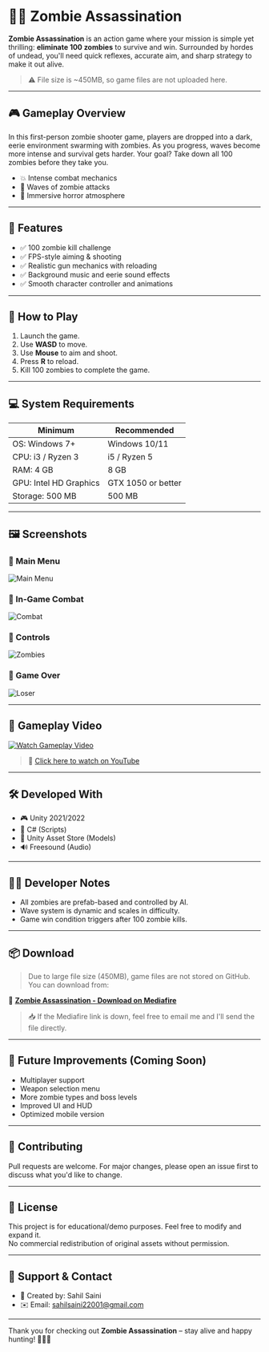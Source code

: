 # 🧟‍♂️ Zombie Assassination

**Zombie Assassination** is an action game where your mission is simple yet thrilling: **eliminate 100 zombies** to survive and win. Surrounded by hordes of undead, you'll need quick reflexes, accurate aim, and sharp strategy to make it out alive.

> ⚠️ File size is ~450MB, so game files are not uploaded here.

---

## 🎮 Gameplay Overview

In this first-person zombie shooter game, players are dropped into a dark, eerie environment swarming with zombies. As you progress, waves become more intense and survival gets harder. Your goal? Take down all 100 zombies before they take you.

- 💥 Intense combat mechanics  
- 🧟 Waves of zombie attacks  
- 🌌 Immersive horror atmosphere

---

## 🧩 Features

- ✅ 100 zombie kill challenge  
- ✅ FPS-style aiming & shooting    
- ✅ Realistic gun mechanics with reloading  
- ✅ Background music and eerie sound effects  
- ✅ Smooth character controller and animations

---

## 🚀 How to Play

1. Launch the game.  
2. Use **WASD** to move.  
3. Use **Mouse** to aim and shoot.  
4. Press **R** to reload.  
5. Kill 100 zombies to complete the game.

---

## 💻 System Requirements

| Minimum         | Recommended     |
|----------------|-----------------|
| OS: Windows 7+ | Windows 10/11    |
| CPU: i3 / Ryzen 3 | i5 / Ryzen 5 |
| RAM: 4 GB       | 8 GB            |
| GPU: Intel HD Graphics | GTX 1050 or better |
| Storage: 500 MB | 500 MB          |

---

## 🖼️ Screenshots

### 🔹 Main Menu  
![Main Menu](https://media.licdn.com/dms/image/v2/D5622AQGeZ2WBziP1Dg/feedshare-shrink_1280/feedshare-shrink_1280/0/1732855792615?e=1755734400&v=beta&t=L21JCVPbPwspwr0wOL12_a5OPGSGGVjBxOlCTOz8uNc)

### 🔹 In-Game Combat  
![Combat](https://media.licdn.com/dms/image/v2/D5622AQEoUHErAWtm2A/feedshare-shrink_1280/feedshare-shrink_1280/0/1732855796710?e=1755734400&v=beta&t=njPaw22d1yqUKz7jSlMxmg7lrokESwMRQLo6lXNV2Vs)

### 🔹 Controls  
![Zombies](https://media.licdn.com/dms/image/v2/D5622AQGO0dAIfFg0DA/feedshare-shrink_1280/feedshare-shrink_1280/0/1732855794228?e=1755734400&v=beta&t=NG_087W6Fa2uXxQd7FQK71fnG2hmBZdNk_N4hQsysKk)

### 🔹 Game Over  
![Loser](https://media.licdn.com/dms/image/v2/D5622AQEBObD64OMbSA/feedshare-shrink_1280/feedshare-shrink_1280/0/1732855799000?e=1755734400&v=beta&t=Lv9bWov8lpGlKwWTS7MqA-eAQ7CWvdy6soQkxCbwMPA)

---

## 🎥 Gameplay Video

[![Watch Gameplay Video](https://img.youtube.com/vi/ukGmjaZe-k8/0.jpg)](https://youtu.be/ukGmjaZe-k8)

> 🔗 [Click here to watch on YouTube](https://youtu.be/ukGmjaZe-k8)

---

## 🛠️ Developed With

- 🎮 Unity 2021/2022  
- 🧠 C# (Scripts)  
- 🎨 Unity Asset Store (Models)  
- 🔊 Freesound (Audio)

---

## 🧑‍💻 Developer Notes

- All zombies are prefab-based and controlled by AI.  
- Wave system is dynamic and scales in difficulty.  
- Game win condition triggers after 100 zombie kills.

---

## 📦 Download

> Due to large file size (450MB), game files are not stored on GitHub. You can download from:

🔗 **[Zombie Assassination - Download on Mediafire](https://www.mediafire.com/file/jbl0dwvvc30vj5r/Zombie_assination.zip/file)**

> 📥 If the Mediafire link is down, feel free to email me and I'll send the file directly.

---

## 📢 Future Improvements (Coming Soon)

- Multiplayer support  
- Weapon selection menu  
- More zombie types and boss levels  
- Improved UI and HUD  
- Optimized mobile version

---

## 🤝 Contributing

Pull requests are welcome. For major changes, please open an issue first to discuss what you'd like to change.

---

## 📜 License

This project is for educational/demo purposes. Feel free to modify and expand it.  
No commercial redistribution of original assets without permission.

---

## 🙌 Support & Contact

- 👤 Created by: Sahil Saini  
- ✉️ Email: sahilsaini22001@gmail.com

---

Thank you for checking out **Zombie Assassination** – stay alive and happy hunting! 🧟‍♀️🔫

